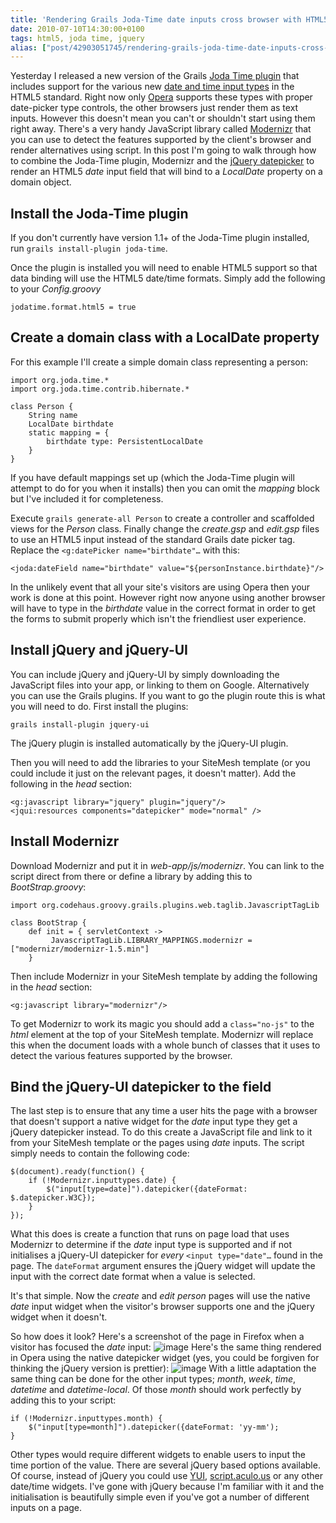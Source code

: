 ```yaml
---
title: 'Rendering Grails Joda-Time date inputs cross browser with HTML5, jQuery and Modernizr'
date: 2010-07-10T14:30:00+0100
tags: html5, joda time, jquery
alias: ["post/42903051745/rendering-grails-joda-time-date-inputs-cross-browser/"]
---
```


Yesterday I released a new version of the Grails [Joda Time plugin][3]  that includes support for the various new [date and time input types](http://diveintohtml5.org/forms.html#type-date) in the HTML5 standard. Right now only [Opera][4] supports these types with proper date-picker type controls, the other browsers just render them as text inputs. However this doesn't mean you can't or shouldn't start using them right away. There's a very handy JavaScript library called [Modernizr][5] that you can use to detect the features supported by the client's browser and render alternatives using script. In this post I'm going to walk through how to combine the Joda-Time plugin, Modernizr and the [jQuery datepicker][6] to render an HTML5 _date_ input field that will bind to a _LocalDate_ property on a domain object.

<!-- more -->

## Install the Joda-Time plugin

If you don't currently have version 1.1+ of the Joda-Time plugin installed, run `grails install-plugin joda-time`.

Once the plugin is installed you will need to enable HTML5 support so that data binding will use the HTML5 date/time formats. Simply add the following to your _Config.groovy_

    jodatime.format.html5 = true

## Create a domain class with a LocalDate property

For this example I'll create a simple domain class representing a person:

    import org.joda.time.*
    import org.joda.time.contrib.hibernate.*

    class Person {
        String name
        LocalDate birthdate
        static mapping = {
            birthdate type: PersistentLocalDate
        }
    }

If you have default mappings set up (which the Joda-Time plugin will attempt to do for you when it installs) then you can omit the _mapping_ block but I've included it for completeness.

Execute `grails generate-all Person` to create a controller and scaffolded views for the _Person_ class. Finally change the _create.gsp_ and _edit.gsp_ files to use an HTML5 input instead of the standard Grails date picker tag. Replace the `<g:datePicker name="birthdate"…` with this:

    <joda:dateField name="birthdate" value="${personInstance.birthdate}"/>

In the unlikely event that all your site's visitors are using Opera then your work is done at this point. However right now anyone using another browser will have to type in the _birthdate_ value in the correct format in order to get the forms to submit properly which isn't the friendliest user experience.

## Install jQuery and jQuery-UI

You can include jQuery and jQuery-UI by simply downloading the JavaScript files into your app, or linking to them on Google. Alternatively you can use the Grails plugins. If you want to go the plugin route this is what you will need to do. First install the plugins:

    grails install-plugin jquery-ui

The jQuery plugin is installed automatically by the jQuery-UI plugin.

Then you will need to add the libraries to your SiteMesh template (or you could include it just on the relevant pages, it doesn't matter). Add the following in the _head_ section:

    <g:javascript library="jquery" plugin="jquery"/>
    <jqui:resources components="datepicker" mode="normal" />

## Install Modernizr

Download Modernizr and put it in _web-app/js/modernizr_. You can link to the script direct from there or define a library by adding this to _BootStrap.groovy_:

    import org.codehaus.groovy.grails.plugins.web.taglib.JavascriptTagLib

    class BootStrap {
        def init = { servletContext ->
             JavascriptTagLib.LIBRARY_MAPPINGS.modernizr = ["modernizr/modernizr-1.5.min"]
        }

Then include Modernizr in your SiteMesh template by adding the following in the _head_ section:

    <g:javascript library="modernizr"/>

To get Modernizr to work its magic you should add a `class="no-js"` to the _html_ element at the top of your SiteMesh template. Modernizr will replace this when the document loads with a whole bunch of classes that it uses to detect the various features supported by the browser.

## Bind the jQuery-UI datepicker to the field

The last step is to ensure that any time a user hits the page with a browser that doesn't support a native widget for the _date_ input type they get a jQuery datepicker instead. To do this create a JavaScript file and link to it from your SiteMesh template or the pages using _date_ inputs. The script simply needs to contain the following code:

    $(document).ready(function() {
        if (!Modernizr.inputtypes.date) {
            $("input[type=date]").datepicker({dateFormat: $.datepicker.W3C});
        }
    });

What this does is create a function that runs on page load that uses Modernizr to determine if the _date_ input type is supported and if not initialises a jQuery-UI datepicker for _every_ `<input type="date"…` found in the page. The `dateFormat` argument ensures the jQuery widget will update the input with the correct date format when a value is selected.

It's that simple. Now the _create_ and _edit person_ pages will use the native _date_ input widget when the visitor's browser supports one and the jQuery widget when it doesn't.

So how does it look? Here's a screenshot of the page in Firefox when a visitor has focused the _date_ input:
![image][1]
Here's the same thing rendered in Opera using the native datepicker widget (yes, you could be forgiven for thinking the jQuery version is prettier):
![image][2]
With a little adaptation the same thing can be done for the other input types; _month_, _week_, _time_, _datetime_ and _datetime-local_. Of those _month_ should work perfectly by adding this to your script:

    if (!Modernizr.inputtypes.month) {
        $("input[type=month]").datepicker({dateFormat: 'yy-mm');
    }

Other types would require different widgets to enable users to input the time portion of the value. There are several jQuery based options available. Of course, instead of jQuery you could use [YUI][7], [script.aculo.us][8] or any other date/time widgets. I've gone with jQuery because I'm familiar with it and the initialisation is beautifully simple even if you've got a number of different inputs on a page.

[1]: http://3.bp.blogspot.com/_fh9xwLFYBUw/TDh2YQnv0KI/AAAAAAAACoQ/3ToRH0Ga3iI/s320/firefox.png
[2]: http://4.bp.blogspot.com/_fh9xwLFYBUw/TDh2akA7KeI/AAAAAAAACoY/73k5rC-uWww/s320/opera.png
[3]: http://grails.org/plugin/joda-time "HTML5 Date pickers"
[4]: http://opera.com "Opera web browser"
[5]: http://www.modernizr.com/
[6]: http://jqueryui.com/demos/datepicker/
[7]: http://developer.yahoo.com/yui/calendar/
[8]: http://script.aculo.us/

